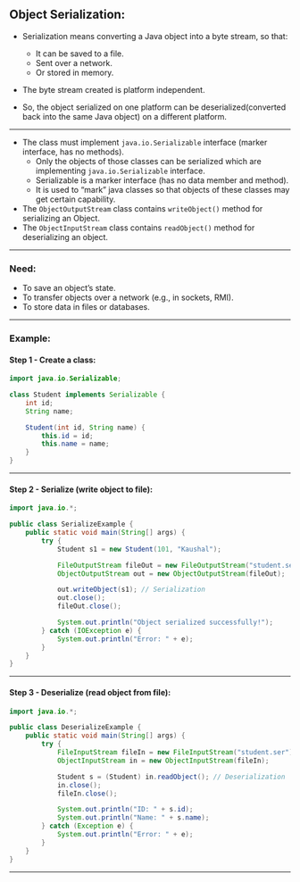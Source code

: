 ## **Object Serialization:**

- Serialization means converting a Java object into a byte stream, so that:

    - It can be saved to a file.
    - Sent over a network.
    - Or stored in memory.

- The byte stream created is platform independent. 
- So, the object serialized on one platform can be deserialized(converted back into the same Java object) on a different platform.

---

- The class must implement `java.io.Serializable` interface (marker interface, has no methods).
    - Only the objects of those classes can be serialized which are implementing `java.io.Serializable` interface. 
    - Serializable is a marker interface (has no data member and method). 
    - It is used to “mark” java classes so that objects of these classes may get certain capability.
- The `ObjectOutputStream` class contains `writeObject()` method for serializing an Object. 
- The `ObjectInputStream` class contains `readObject()` method for deserializing an object.

---

### **Need:**

- To save an object’s state.
- To transfer objects over a network (e.g., in sockets, RMI).
- To store data in files or databases.

---


### **Example:** 

#### **Step 1 - Create a class:**

```java
import java.io.Serializable;

class Student implements Serializable {
    int id;
    String name;

    Student(int id, String name) {
        this.id = id;
        this.name = name;
    }
}
```

---

#### **Step 2 - Serialize (write object to file):**

```java
import java.io.*;

public class SerializeExample {
    public static void main(String[] args) {
        try {
            Student s1 = new Student(101, "Kaushal");

            FileOutputStream fileOut = new FileOutputStream("student.ser");
            ObjectOutputStream out = new ObjectOutputStream(fileOut);

            out.writeObject(s1); // Serialization
            out.close();
            fileOut.close();

            System.out.println("Object serialized successfully!");
        } catch (IOException e) {
            System.out.println("Error: " + e);
        }
    }
}
```

---

#### **Step 3 - Deserialize (read object from file):**

```java
import java.io.*;

public class DeserializeExample {
    public static void main(String[] args) {
        try {
            FileInputStream fileIn = new FileInputStream("student.ser");
            ObjectInputStream in = new ObjectInputStream(fileIn);

            Student s = (Student) in.readObject(); // Deserialization
            in.close();
            fileIn.close();

            System.out.println("ID: " + s.id);
            System.out.println("Name: " + s.name);
        } catch (Exception e) {
            System.out.println("Error: " + e);
        }
    }
}
```

---